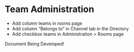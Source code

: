 # Team Administration

* Add column teams in rooms page
* Add column “Belongs to” in Channel tab in the Directory
* Add checkbox teams in Administration &gt; Rooms page

Document Being Developed!

